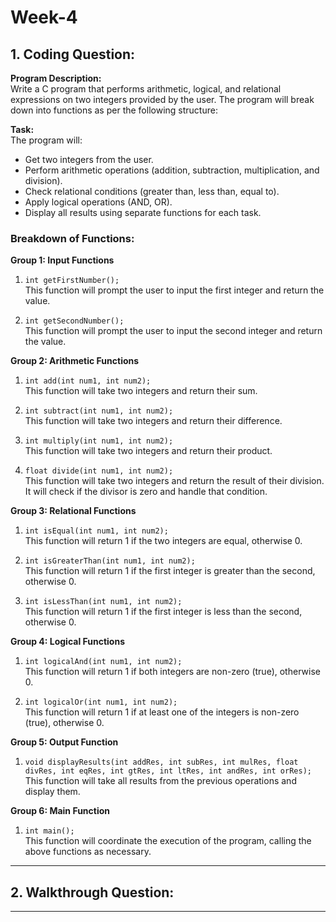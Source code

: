 # Week-4 

## 1. Coding Question:

**Program Description:**  
Write a C program that performs arithmetic, logical, and relational expressions on two integers provided by the user. The program will break down into functions as per the following structure:

**Task:**  
The program will:
- Get two integers from the user.
- Perform arithmetic operations (addition, subtraction, multiplication, and division).
- Check relational conditions (greater than, less than, equal to).
- Apply logical operations (AND, OR).
- Display all results using separate functions for each task.

### Breakdown of Functions:

**Group 1: Input Functions**  
1. `int getFirstNumber();`  
   This function will prompt the user to input the first integer and return the value.

2. `int getSecondNumber();`  
   This function will prompt the user to input the second integer and return the value.

**Group 2: Arithmetic Functions**  
1. `int add(int num1, int num2);`  
   This function will take two integers and return their sum.

2. `int subtract(int num1, int num2);`  
   This function will take two integers and return their difference.

3. `int multiply(int num1, int num2);`  
   This function will take two integers and return their product.

4. `float divide(int num1, int num2);`  
   This function will take two integers and return the result of their division. It will check if the divisor is zero and handle that condition.

**Group 3: Relational Functions**  
1. `int isEqual(int num1, int num2);`  
   This function will return 1 if the two integers are equal, otherwise 0.

2. `int isGreaterThan(int num1, int num2);`  
   This function will return 1 if the first integer is greater than the second, otherwise 0.

3. `int isLessThan(int num1, int num2);`  
   This function will return 1 if the first integer is less than the second, otherwise 0.

**Group 4: Logical Functions**  
1. `int logicalAnd(int num1, int num2);`  
   This function will return 1 if both integers are non-zero (true), otherwise 0.

2. `int logicalOr(int num1, int num2);`  
   This function will return 1 if at least one of the integers is non-zero (true), otherwise 0.

**Group 5: Output Function**  
1. `void displayResults(int addRes, int subRes, int mulRes, float divRes, int eqRes, int gtRes, int ltRes, int andRes, int orRes);`  
   This function will take all results from the previous operations and display them.

**Group 6: Main Function**  
1. `int main();`  
   This function will coordinate the execution of the program, calling the above functions as necessary.

<hr>

## 2. Walkthrough Question:

<hr>
